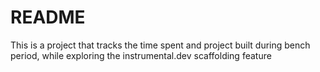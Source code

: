 # README

This is a project that tracks the time spent and project built during bench period, while exploring the instrumental.dev scaffolding feature

